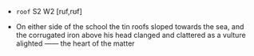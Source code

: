 - `roof` S2 W2 [ruf,rʊf]



-  On either side of the school the tin roofs sloped towards the sea, and the corrugated iron above his head clanged and clattered as a vulture alighted —— the heart of the matter